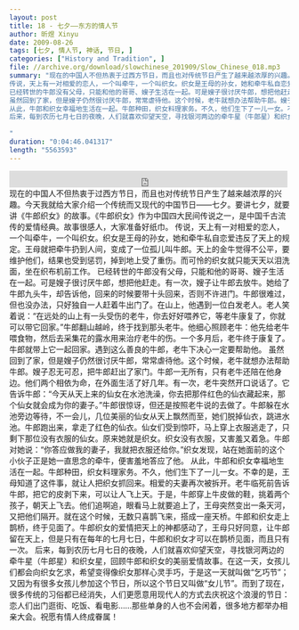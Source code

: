 ```yaml
---
layout: post
title: 18 - 七夕——东方的情人节
author: 昕煜 Xinyu
date: 2009-08-26
tags: [七夕, 情人节, 神话, 节日, ]
categories: ["History and Tradition", ]
file: //archive.org/download/slowchinese_201909/Slow_Chinese_018.mp3
summary: "现在的中国人不但热衷于过西方节日，而且也对传统节日产生了越来越浓厚的兴趣。今天我就给大家介绍一个传统而又现代的中国节日——七夕。要讲七夕，就要讲《牛郎织女》的故事。《牛郎织女》作为中国四大民间传说之一，是中国千古流传的爱情经典。故事很感人，大家准备好纸巾。
传说，天上有一对相爱的恋人，一个叫牵牛，一个叫织女。织女是王母的孙女，她和牵牛私自恋爱违反了天上的规定。王母就把牵牛扔到人间，变成了一位孤儿叫牛郎。天上的金牛觉得不公平，要维护他们，结果也受到惩罚，掉到地上受了重伤。而可怜的织女就只能天天以泪洗面，坐在织布机前工作。
已经转世的牛郎没有父母，只能和他的哥哥、嫂子生活在一起。可是嫂子很讨厌牛郎，想把他赶走。有一次，嫂子让牛郎去放牛。她给了牛郎九头牛，却告诉他，回来的时候要带十头回来，否则不许进门。牛郎很难过，但也没办法，只好独自一人赶着牛出门了。在山上，他遇到一位白发老人。老人笑着说：“在远处的山上有一头受伤的老牛，你去好好喂养它，等老牛康复了，你就可以带它回家。”牛郎翻山越岭，终于找到那头老牛。他细心照顾老牛：他先给老牛喂食物，然后去采集花的露水用来治疗老牛的伤。一个多月后，老牛终于康复了。牛郎就带上它一起回家。遇到这么善良的牛郎，老牛下决心一定要帮助他。
虽然回到了家，但是嫂子仍然很讨厌牛郎，常常虐待他。这个时候，老牛就想办法帮助牛郎。嫂子忍无可忍，把牛郎赶出了家门。牛郎一无所有，只有老牛还陪在他身边。他们两个相依为命，在外面生活了好几年。有一次，老牛突然开口说话了。它告诉牛郎：“今天从天上来的仙女在水池洗澡，你去把那件红色的仙衣藏起来，那个仙女就会成为你的妻子。”牛郎很惊讶，但还是按照老牛说的去做了。牛郎躲在水池旁边等待，不一会儿，几位美丽的仙女从天上飘然而至，她们脱掉仙衣，跳进水池。牛郎跑出来，拿走了红色的仙衣。仙女们受到惊吓，马上穿上衣服逃走了，只剩下那位没有衣服的仙女。原来她就是织女。织女没有衣服，又害羞又着急。牛郎对她说：“你答应做我的妻子，我就把衣服还给你。”织女发现，站在她面前的这个小伙子正是她一直思念的牵牛，便害羞地答应了他。
从此，牛郎和织女幸福地生活在一起。牛郎种田，织女料理家务。不久，他们生下了一儿一女。不幸的是，王母知道了这件事，就让人把织女抓回来。相爱的夫妻再次被拆开。老牛临死前告诉牛郎，把它的皮剥下来，可以让人飞上天。于是，牛郎穿上牛皮做的鞋，挑着两个孩子，朝天上飞去。他们追啊追，眼看马上就要追上了，王母突然变出一条天河，又把他们隔开。就在这个时候，无数只喜鹊飞来，搭成一座天桥。牛郎和织女走上鹊桥，终于见面了。牛郎织女的爱情把天上的神都感动了，王母只好同意，让牛郎留在天上，但是只有在每年的七月七日，牛郎和织女才可以在鹊桥见面，而且只有一次。
后来，每到农历七月七日的夜晚，人们就喜欢仰望天空，寻找银河两边的牵牛星（牛郎星）和织女星，回顾牛郎和织女的美丽爱情故事。在这一天，女孩儿们都会向织女乞求，希望变得像织女那样心灵手巧，于是这一天就叫做“乞巧节”；又因为有很多女孩儿参加这个节日，所以这个节日又叫做“女儿节”。而到了现在，很多传统的习俗都已经消失，人们更愿意用现代人的方式去庆祝这个浪漫的节日：恋人们出门逛街、吃饭、看电影……那些单身的人也不会闲着，很多地方都举办相亲大会。祝愿有情人终成眷属！
 
"
duration: "0:04:46.041317"
length: "5563593"
---
```


<iframe src="https://archive.org/embed/slowchinese_201909/Slow_Chinese_018.mp3" width="500" height="30" frameborder="0" webkitallowfullscreen="true" mozallowfullscreen="true" allowfullscreen></iframe>
现在的中国人不但热衷于过西方节日，而且也对传统节日产生了越来越浓厚的兴趣。今天我就给大家介绍一个传统而又现代的中国节日——七夕。要讲七夕，就要讲《牛郎织女》的故事。《牛郎织女》作为中国四大民间传说之一，是中国千古流传的爱情经典。故事很感人，大家准备好纸巾。
传说，天上有一对相爱的恋人，一个叫牵牛，一个叫织女。织女是王母的孙女，她和牵牛私自恋爱违反了天上的规定。王母就把牵牛扔到人间，变成了一位孤儿叫牛郎。天上的金牛觉得不公平，要维护他们，结果也受到惩罚，掉到地上受了重伤。而可怜的织女就只能天天以泪洗面，坐在织布机前工作。
已经转世的牛郎没有父母，只能和他的哥哥、嫂子生活在一起。可是嫂子很讨厌牛郎，想把他赶走。有一次，嫂子让牛郎去放牛。她给了牛郎九头牛，却告诉他，回来的时候要带十头回来，否则不许进门。牛郎很难过，但也没办法，只好独自一人赶着牛出门了。在山上，他遇到一位白发老人。老人笑着说：“在远处的山上有一头受伤的老牛，你去好好喂养它，等老牛康复了，你就可以带它回家。”牛郎翻山越岭，终于找到那头老牛。他细心照顾老牛：他先给老牛喂食物，然后去采集花的露水用来治疗老牛的伤。一个多月后，老牛终于康复了。牛郎就带上它一起回家。遇到这么善良的牛郎，老牛下决心一定要帮助他。
虽然回到了家，但是嫂子仍然很讨厌牛郎，常常虐待他。这个时候，老牛就想办法帮助牛郎。嫂子忍无可忍，把牛郎赶出了家门。牛郎一无所有，只有老牛还陪在他身边。他们两个相依为命，在外面生活了好几年。有一次，老牛突然开口说话了。它告诉牛郎：“今天从天上来的仙女在水池洗澡，你去把那件红色的仙衣藏起来，那个仙女就会成为你的妻子。”牛郎很惊讶，但还是按照老牛说的去做了。牛郎躲在水池旁边等待，不一会儿，几位美丽的仙女从天上飘然而至，她们脱掉仙衣，跳进水池。牛郎跑出来，拿走了红色的仙衣。仙女们受到惊吓，马上穿上衣服逃走了，只剩下那位没有衣服的仙女。原来她就是织女。织女没有衣服，又害羞又着急。牛郎对她说：“你答应做我的妻子，我就把衣服还给你。”织女发现，站在她面前的这个小伙子正是她一直思念的牵牛，便害羞地答应了他。
从此，牛郎和织女幸福地生活在一起。牛郎种田，织女料理家务。不久，他们生下了一儿一女。不幸的是，王母知道了这件事，就让人把织女抓回来。相爱的夫妻再次被拆开。老牛临死前告诉牛郎，把它的皮剥下来，可以让人飞上天。于是，牛郎穿上牛皮做的鞋，挑着两个孩子，朝天上飞去。他们追啊追，眼看马上就要追上了，王母突然变出一条天河，又把他们隔开。就在这个时候，无数只喜鹊飞来，搭成一座天桥。牛郎和织女走上鹊桥，终于见面了。牛郎织女的爱情把天上的神都感动了，王母只好同意，让牛郎留在天上，但是只有在每年的七月七日，牛郎和织女才可以在鹊桥见面，而且只有一次。
后来，每到农历七月七日的夜晚，人们就喜欢仰望天空，寻找银河两边的牵牛星（牛郎星）和织女星，回顾牛郎和织女的美丽爱情故事。在这一天，女孩儿们都会向织女乞求，希望变得像织女那样心灵手巧，于是这一天就叫做“乞巧节”；又因为有很多女孩儿参加这个节日，所以这个节日又叫做“女儿节”。而到了现在，很多传统的习俗都已经消失，人们更愿意用现代人的方式去庆祝这个浪漫的节日：恋人们出门逛街、吃饭、看电影……那些单身的人也不会闲着，很多地方都举办相亲大会。祝愿有情人终成眷属！
 
